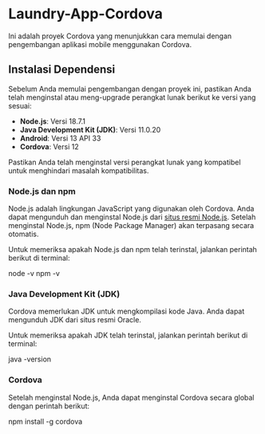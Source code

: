 # Laundry-App-Cordova

Ini adalah proyek Cordova yang menunjukkan cara memulai dengan pengembangan aplikasi mobile menggunakan Cordova.

## Instalasi Dependensi

Sebelum Anda memulai pengembangan dengan proyek ini, pastikan Anda telah menginstal atau meng-upgrade perangkat lunak berikut ke versi yang sesuai:

- **Node.js**: Versi 18.7.1
- **Java Development Kit (JDK)**: Versi 11.0.20
- **Android**: Versi 13 API 33
- **Cordova**: Versi 12

Pastikan Anda telah menginstal versi perangkat lunak yang kompatibel untuk menghindari masalah kompatibilitas.


### Node.js dan npm

Node.js adalah lingkungan JavaScript yang digunakan oleh Cordova. Anda dapat mengunduh dan menginstal Node.js dari [situs resmi Node.js](https://nodejs.org/). Setelah menginstal Node.js, npm (Node Package Manager) akan terpasang secara otomatis.

Untuk memeriksa apakah Node.js dan npm telah terinstal, jalankan perintah berikut di terminal:

node -v
npm -v

### Java Development Kit (JDK)
Cordova memerlukan JDK untuk mengkompilasi kode Java. Anda dapat mengunduh JDK dari situs resmi Oracle.

Untuk memeriksa apakah JDK telah terinstal, jalankan perintah berikut di terminal:

java -version

### Cordova
Setelah menginstal Node.js, Anda dapat menginstal Cordova secara global dengan perintah berikut:

npm install -g cordova

